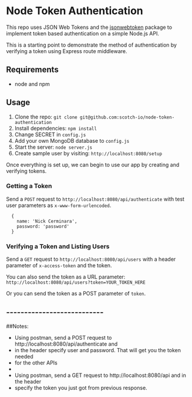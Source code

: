 # Node Token Authentication

This repo uses JSON Web Tokens and the [jsonwebtoken](https://github.com/auth0/node-jsonwebtoken) package to implement token based authentication on a simple Node.js API.

This is a starting point to demonstrate the method of authentication by verifying a token using Express route middleware.

## Requirements

- node and npm

## Usage

1. Clone the repo: `git clone git@github.com:scotch-io/node-token-authentication`
2. Install dependencies: `npm install`
3. Change SECRET in `config.js`
4. Add your own MongoDB database to `config.js`
5. Start the server: `node server.js`
6. Create sample user by visiting: `http://localhost:8080/setup`

Once everything is set up, we can begin to use our app by creating and verifying tokens.

### Getting a Token

Send a `POST` request to `http://localhost:8080/api/authenticate` with test user parameters as `x-www-form-urlencoded`. 

```
  {
    name: 'Nick Cerminara',
    password: 'password'
  }
```

### Verifying a Token and Listing Users

Send a `GET` request to `http://localhost:8080/api/users` with a header parameter of `x-access-token` and the token.

You can also send the token as a URL parameter: `http://localhost:8080/api/users?token=YOUR_TOKEN_HERE`

Or you can send the token as a POST parameter of `token`.


## ---------------------------

##Notes:
* Using postman, send a POST request to http://localhost:8080/api/authenticate and
* in the header specify user and password. That will get you the token needed
* for the other APIs
*
* Using postman, send a GET request to http://localhost:8080/api and in the header
* specify the token you just got from previous response.

